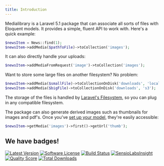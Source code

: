 ```yaml
---
title: Introduction
---
```


Medialibrary is a Laravel 5.1 package that can associate all sorts of files with Eloquent models. It provides a simple, fluent API to work with. Here's a quick example:

```php
$newsItem = News::find(1);
$newsItem->addMedia($pathToFile)->toCollection('images');
```

It can also directly handle your uploads:

```php
$newsItem->addMediaFromRequest('image')->toCollection('images');
```

Want to store some large files on another filesystem? No problem:

```php
$newsItem->addMedia($smallFile)->toCollectionOnDisk('downloads', 'local');
$newsItem->addMedia($bigFile)->toCollectionOnDisk('downloads', 's3');
```

The storage of the files is handled by [Laravel's Filesystem](http://laravel.com/docs/5.1/filesystem),  so you can plug in any compatible filesystem.

The package can also generate derived images such as thumbnails for images and pdf's. Once you've [set up your model](/laravel-medialibrary/v4/basic-usage/preparing-your-model), they're easily accessible:

```php
$newsItem->getMedia('images')->first()->getUrl('thumb');
```

## We have badges!

<section class="article_badges">
    <a href="https://github.com/spatie/laravel-medialibrary/releases"><img src="https://img.shields.io/github/release/spatie/laravel-medialibrary.svg?style=flat-square" alt="Latest Version"></a>
    <a href="LICENSE.md"><img src="https://img.shields.io/badge/license-MIT-brightgreen.svg?style=flat-square" alt="Software License"></a>
    <a href="https://travis-ci.org/spatie/laravel-medialibrary"><img src="https://img.shields.io/travis/spatie/laravel-medialibrary/master.svg?style=flat-square" alt="Build Status"></a>
    <a href="https://insight.sensiolabs.com/projects/27cf455a-0555-4bcf-abae-16b5f7860d09"><img src="https://img.shields.io/sensiolabs/i/27cf455a-0555-4bcf-abae-16b5f7860d09.svg?style=flat-square" alt="SensioLabsInsight"></a>
    <a href="https://scrutinizer-ci.com/g/spatie/laravel-medialibrary"><img src="https://img.shields.io/scrutinizer/g/spatie/laravel-medialibrary.svg?style=flat-square" alt="Quality Score"></a>
    <a href="https://packagist.org/packages/spatie/laravel-medialibrary"><img src="https://img.shields.io/packagist/dt/spatie/laravel-medialibrary.svg?style=flat-square" alt="Total Downloads"></a>
</section>
